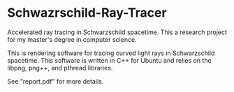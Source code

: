 # Schwazrschild-Ray-Tracer
Accelerated ray tracing in Schwarzschild spacetime. This a research project for my master's degree in computer science.

This is rendering software for tracing curved light rays in Schwarzschild spacetime. This software is written in C++ 
for Ubuntu and relies on the libpng, png++, and pthread libraries.

See "report.pdf" for more details.
